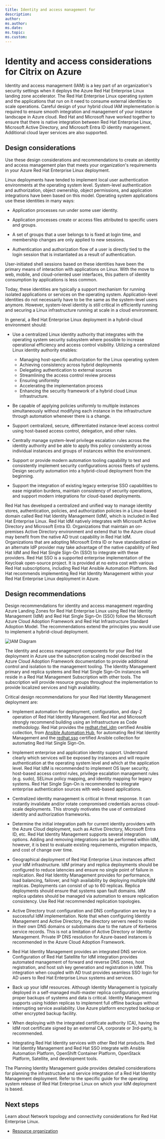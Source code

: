 ```yaml
---
title: Identity and access management for 
description: 
author: 
ms.author: 
ms.date: 
ms.topic: 
ms.custom: 
---
```


# Identity and access considerations for Citrix on Azure

Identity and access management (IAM) is a key part of an organization's security settings when it deploys the Azure Red Hat Enterprise Linux landing zone accelerator. The Red Hat Enterprise Linux operating system and the applications that run on it need to consume external identities to scale operations. Careful design of your hybrid cloud IAM implementation is required to ensure smooth integration and management of your instance landscape in Azure cloud. Red Hat and Microsoft have worked together to ensure that there is native integration between Red Hat Enterprise Linux, Microsoft Active Directory, and Microsoft Entra ID identity management.  Additional cloud layer services are also supported.

## Design considerations

Use these design considerations and recommendations to create an identity and access management plan that meets your organization's requirements in your Azure Red Hat Enterprise Linux deployment.

Linux deployments have tended to implement local user authentication environments at the operating system level. System-level authentication and authorization, object ownership, object permissions, and application integrations have been based on this model. Operating system applications use these identities in many ways:

- Application processes run under some user identity.

- Application processes create or access files attributed to specific users and groups.

- A set of groups that a user belongs to is fixed at login time, and membership changes are only applied to new sessions.

- Authentication and authorization flow of a user is directly tied to the login session that is instantiated as a result of authentication.

User-initiated shell sessions based on these identities have been the primary means of interaction with applications on Linux. With the move to web, mobile, and cloud-oriented user interfaces, this pattern of identity consumption by applications is less common.  

Today, these identities are typically a support mechanism for running isolated applications or services on the operating system. Application-level identities do not necessarily have to be the same as the system-level users anymore. However, system-level identity is still critical in efficiently running and securing a Linux infrastructure running at scale in a cloud environment.  

In general, a Red Hat Enterprise Linux deployment in a hybrid-cloud environment should:

- Use a centralized Linux identity authority that integrates with the operating system security subsystem where possible to increase operational efficiency and access control visibility. Utilizing a centralized Linux identity authority enables:
  - Managing host-specific authorization for the Linux operating system
  - Achieving consistency across hybrid deployments
  - Delegating authentication to external sources
  - Streamlining the access control review process
  - Ensuring uniformity
  - Accelerating the implementation process
  - Enhancing the security framework of a hybrid cloud Linux infrastructure.

- Be capable of applying policies uniformly to multiple instances simultaneously without modifying each instance in the infrastructure through automation whenever there is a change.  

- Support centralized, secure, differentiated instance-level access control using host-based access control, delegation, and other rules.

- Centrally manage system-level privilege escalation rules across the identity authority and be able to apply this policy consistently across individual instances and groups of instances within the environment.

- Support or provide modern automation tooling capability to test and consistently implement security configurations across fleets of systems. Design security automation into a hybrid-cloud deployment from the beginning.  

- Support the integration of existing legacy enterprise SSO capabilities to ease migration burdens, maintain consistency of security operations, and support modern integrations for cloud-based deployments.

Red Hat has developed a centralized and unified way to manage identity stores, authentication, policies, and authorization policies in a Linux-based domain called Red Hat Identity Management (IdM), which is included in Red Hat Enterprise Linux. Red Hat IdM natively integrates with Microsoft Active Directory and Microsoft Entra ID. Organizations that maintain an on-premises Active Directory environment and extend that to the Azure cloud may benefit from the native AD trust capability in Red Hat IdM. Organizations that are adopting Microsoft Entra ID or have standardized on an alternate IdP provider may take advantage of the native capability of Red Hat IdM and Red Hat Single Sign-On (SSO) to integrate with these providers. Red Hat SSO is a supported enterprise implementation of the Keycloak open-source project. It is provided at no extra cost with various Red Hat subscriptions, including Red Hat Ansible Automation Platform. Red Hat recommends implementing Red Hat Identity Management within your Red Hat Enterprise Linux deployment in Azure.  

## Design recommendations

Design recommendations for identity and access management regarding Azure Landing Zones for Red Hat Enterprise Linux using Red Hat Identity Management (IdM) and Red Hat Single Sign-On (SSO) follow the Microsoft Azure Cloud Adoption Framework and Red Hat Infrastructure Standard Adoption Model. The recommendations extend the principles you would use to implement a hybrid-cloud deployment.

![IAM Diagram](cloud-adoption-framework-pr\docs\scenarios\azure-rhel\images\IAM-Diagram.png)

The identity and access management components for your Red Hat deployment in Azure use the subscription scaling model described in the Azure Cloud Adoption Framework documentation to provide additional control and isolation to the management tooling. The Identity Management primary and replica systems and Red Hat Single Sign-On instances will reside in a Red Hat Management Subscription with other tools. The subscription will provide resource groups throughout the implementation to provide localized services and high availability.

Critical design recommendations for your Red Hat Identity Management deployment are:

- Implement automation for deployment, configuration, and day-2 operation of Red Hat Identity Management. Red Hat and Microsoft strongly recommend building using an Infrastructure as Code methodology. Red Hat provides the [redhat.rhel_idm](https://console.redhat.com/ansible/automation-hub/repo/published/redhat/rhel_idm/) certified Ansible collection, from [Ansible Automation Hub](https://console.redhat.com/ansible/automation-hub/), for automating Red Hat Identity Management and the [redhat.sso](https://console.redhat.com/ansible/automation-hub/repo/published/redhat/sso/) certified Ansible collection for automating Red Hat Single Sign-On.

- Implement enterprise and application identity support. Understand clearly which services will be exposed by instances and will require authentication at the operating system level and which at the application level. Red Hat IdM is recommended to implement OS layer security, host-based access control rules, privilege escalation management rules (e.g. sudo), SELinux policy mapping, and identity mapping for legacy systems. Red Hat Single Sign-On is recommended to integrate enterprise authentication sources with web-based applications.

- Centralized identity management is critical in threat response. It can instantly invalidate and/or rotate compromised credentials across cloud-scale deployments. This strongly motivates the use of centralized identity and authorization frameworks.

- Determine the initial integration path for current identity providers with the Azure Cloud deployment, such as Active Directory, Microsoft Entra ID, etc. Red Hat Identity Management supports several integration options. Adding and removing integrations can be performed within IdM, however, it is best to evaluate existing requirements, migration impacts, and cost of change over time.  

- Geographical deployment of Red Hat Enterprise Linux instances affect your IdM infrastructure. IdM primary and replica deployments should be configured to reduce latencies and ensure no single point of failure in replication. Red Hat Identity Management provides for performance, load balancing, failover, and high availability by deploying multiple IdM replicas. Deployments can consist of up to 60 replicas. Replica deployments should ensure that systems span fault domains. IdM replica updates should be managed via automation to ensure replication consistency. Use Red Hat recommended replication topologies.  

- Active Directory trust configuration and DNS configuration are key to a successful IdM implementation. Note that when configuring Identity Management and Active Directory, the directory servers need to reside in their own DNS domains or subdomains due to the nature of Kerberos service records. This is not a limitation of Active Directory or Identity Management. Private IP DNS resolution for Azure-based instances is recommended in the Azure Cloud Adoption Framework.  

- Red Hat Identity Management provides an integrated DNS service. Configuration of Red Hat Satellite for IdM integration provides automated management of forward and reverse DNS zones, host registration, and host ssh key generation and registration in IdM. This integration when coupled with AD trust provides seamless SSO login for AD users to Red Hat Enterprise Linux systems and services.

- Back up your IdM resources. Although Identity Management is typically deployed in a self-managed multi-master replica configuration, ensuring proper backups of systems and data is critical. Identity Management supports using hidden replicas to implement full offline backups without interrupting service availability. Use Azure platform encrypted backup or other encrypted backup facility.  

- When deploying with the integrated certificate authority (CA), having the IdM root certificate signed by an external CA, corporate or 3rd-party, is recommended.

- Integrating Red Hat Identity services with other Red Hat products. Red Hat Identity Management and Red Hat SSO integrate with Ansible Automation Platform, OpenShift Container Platform, OpenStack Platform, Satellite, and development tools.

The Planning Identity Management guide provides detailed considerations for planning the infrastructure and service integration of a Red Hat Identity Management deployment. Refer to the specific guide for the operating system release of Red Hat Enterprise Linux on which your IdM deployment is based.

## Next steps

Learn about Network topology and connectivity considerations for Red Hat Enterprise Linux.

- [Resource organization](citrix-resource-organization.md)
